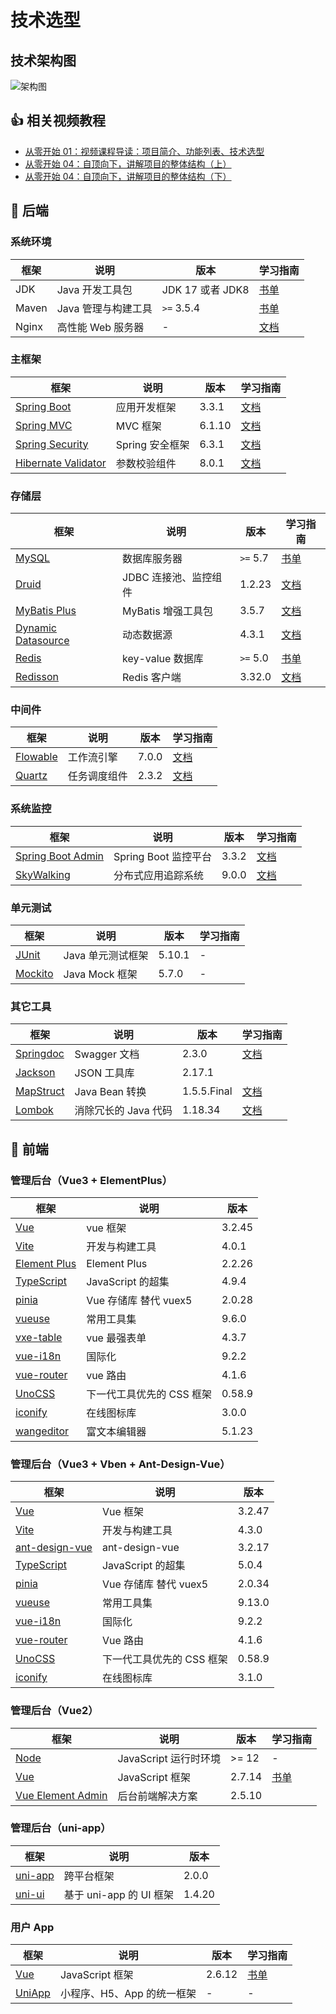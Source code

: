 # 技术选型

## 技术架构图

![架构图](https://curleyg-1311489005.cos.ap-shanghai.myqcloud.com/202412131042411.png)

## 👍 相关视频教程

- [从零开始 01：视频课程导读：项目简介、功能列表、技术选型](https://t.zsxq.com/07rbyjM7A)
- [从零开始 04：自顶向下，讲解项目的整体结构（上）](https://t.zsxq.com/07FiIaQr3)
- [从零开始 04：自顶向下，讲解项目的整体结构（下）](https://t.zsxq.com/07yNfE6un)

## 👻 后端

### 系统环境

| 框架  | 说明                | 版本             | 学习指南                                                     |
| ----- | ------------------- | ---------------- | ------------------------------------------------------------ |
| JDK   | Java 开发工具包     | JDK 17 或者 JDK8 | [书单](https://www.iocoder.cn/Architecture/books-recommended/?yudao) |
| Maven | Java 管理与构建工具 | `>=` 3.5.4       | [书单](https://www.iocoder.cn/Books/Maven-books-recommended/?yudao) |
| Nginx | 高性能 Web 服务器   | -                | [文档](https://www.iocoder.cn/categories/Nginx/?yudao)       |

### 主框架

| 框架                                                         | 说明            | 版本   | 学习指南                                                     |
| ------------------------------------------------------------ | --------------- | ------ | ------------------------------------------------------------ |
| [Spring Boot](https://spring.io/projects/spring-boot)        | 应用开发框架    | 3.3.1  | [文档](https://github.com/YunaiV/SpringBoot-Labs)            |
| [Spring MVC](https://github.com/spring-projects/spring-framework/tree/master/spring-webmvc) | MVC 框架        | 6.1.10 | [文档](http://www.iocoder.cn/SpringMVC/MVC/?yudao)           |
| [Spring Security](https://github.com/spring-projects/spring-security) | Spring 安全框架 | 6.3.1  | [文档](http://www.iocoder.cn/Spring-Boot/Spring-Security/?yudao) |
| [Hibernate Validator](https://github.com/hibernate/hibernate-validator) | 参数校验组件    | 8.0.1  | [文档](http://www.iocoder.cn/Spring-Boot/Validation/?yudao)  |

### 存储层

| 框架                                                  | 说明                  | 版本     | 学习指南                                                     |
| ----------------------------------------------------- | --------------------- | -------- | ------------------------------------------------------------ |
| [MySQL](https://www.mysql.com/cn/)                    | 数据库服务器          | `>=` 5.7 | [书单](https://www.iocoder.cn/Books/MySQL-books-recommended/?yudao) |
| [Druid](https://github.com/alibaba/druid)             | JDBC 连接池、监控组件 | 1.2.23   | [文档](http://www.iocoder.cn/Spring-Boot/datasource-pool/?yudao) |
| [MyBatis Plus](https://mp.baomidou.com/)              | MyBatis 增强工具包    | 3.5.7    | [文档](http://www.iocoder.cn/Spring-Boot/MyBatis/?yudao)     |
| [Dynamic Datasource](https://dynamic-datasource.com/) | 动态数据源            | 4.3.1    | [文档](http://www.iocoder.cn/Spring-Boot/datasource-pool/?yudao) |
| [Redis](https://redis.io/)                            | key-value 数据库      | `>=` 5.0 | [书单](https://www.iocoder.cn/Redis/good-collection/?yudao)  |
| [Redisson](https://github.com/redisson/redisson)      | Redis 客户端          | 3.32.0   | [文档](http://www.iocoder.cn/Spring-Boot/Redis/?yudao)       |

### 中间件

| 框架                                                    | 说明         | 版本  | 学习指南                                             |
| ------------------------------------------------------- | ------------ | ----- | ---------------------------------------------------- |
| [Flowable](https://github.com/flowable/flowable-engine) | 工作流引擎   | 7.0.0 | [文档](https://doc.iocoder.cn/bpm/)                  |
| [Quartz](https://github.com/quartz-scheduler)           | 任务调度组件 | 2.3.2 | [文档](http://www.iocoder.cn/Spring-Boot/Job/?yudao) |

### 系统监控

| 框架                                                         | 说明                 | 版本  | 学习指南                                                    |
| ------------------------------------------------------------ | -------------------- | ----- | ----------------------------------------------------------- |
| [Spring Boot Admin](https://github.com/codecentric/spring-boot-admin) | Spring Boot 监控平台 | 3.3.2 | [文档](http://www.iocoder.cn/Spring-Boot/Admin/?yudao)      |
| [SkyWalking](https://skywalking.apache.org/)                 | 分布式应用追踪系统   | 9.0.0 | [文档](http://www.iocoder.cn/Spring-Boot/SkyWalking/?yudao) |

### 单元测试

| 框架                                          | 说明              | 版本   | 学习指南 |
| --------------------------------------------- | ----------------- | ------ | -------- |
| [JUnit](https://junit.org/junit5/)            | Java 单元测试框架 | 5.10.1 | -        |
| [Mockito](https://github.com/mockito/mockito) | Java Mock 框架    | 5.7.0  | -        |

### 其它工具

| 框架                                            | 说明                 | 版本        | 学习指南                                                   |
| ----------------------------------------------- | -------------------- | ----------- | ---------------------------------------------------------- |
| [Springdoc](https://springdoc.org/)             | Swagger 文档         | 2.3.0       | [文档](http://www.iocoder.cn/Spring-Boot/Swagger/?yudao)   |
| [Jackson](https://github.com/FasterXML/jackson) | JSON 工具库          | 2.17.1      |                                                            |
| [MapStruct](https://mapstruct.org/)             | Java Bean 转换       | 1.5.5.Final | [文档](http://www.iocoder.cn/Spring-Boot/MapStruct/?yudao) |
| [Lombok](https://projectlombok.org/)            | 消除冗长的 Java 代码 | 1.18.34     | [文档](http://www.iocoder.cn/Spring-Boot/Lombok/?yudao)    |

## 👾 前端

### 管理后台（Vue3 + ElementPlus）

| 框架                                                         | 说明                      | 版本   |
| ------------------------------------------------------------ | ------------------------- | ------ |
| [Vue](https://staging-cn.vuejs.org/)                         | vue 框架                  | 3.2.45 |
| [Vite](https://cn.vitejs.dev//)                              | 开发与构建工具            | 4.0.1  |
| [Element Plus](https://element-plus.org/zh-CN/)              | Element Plus              | 2.2.26 |
| [TypeScript](https://www.typescriptlang.org/docs/)           | JavaScript 的超集         | 4.9.4  |
| [pinia](https://pinia.vuejs.org/)                            | Vue 存储库 替代 vuex5     | 2.0.28 |
| [vueuse](https://vueuse.org/)                                | 常用工具集                | 9.6.0  |
| [vxe-table](https://vxetable.cn/)                            | vue 最强表单              | 4.3.7  |
| [vue-i18n](https://kazupon.github.io/vue-i18n/zh/introduction.html/) | 国际化                    | 9.2.2  |
| [vue-router](https://router.vuejs.org/)                      | vue 路由                  | 4.1.6  |
| [UnoCSS](https://unocss.dev/)                                | 下一代工具优先的 CSS 框架 | 0.58.9 |
| [iconify](https://icon-sets.iconify.design/)                 | 在线图标库                | 3.0.0  |
| [wangeditor](https://www.wangeditor.com/)                    | 富文本编辑器              | 5.1.23 |

### 管理后台（Vue3 + Vben + Ant-Design-Vue）

| 框架                                                         | 说明                      | 版本   |
| ------------------------------------------------------------ | ------------------------- | ------ |
| [Vue](https://staging-cn.vuejs.org/)                         | Vue 框架                  | 3.2.47 |
| [Vite](https://cn.vitejs.dev//)                              | 开发与构建工具            | 4.3.0  |
| [ant-design-vue](https://antdv.com/)                         | ant-design-vue            | 3.2.17 |
| [TypeScript](https://www.typescriptlang.org/docs/)           | JavaScript 的超集         | 5.0.4  |
| [pinia](https://pinia.vuejs.org/)                            | Vue 存储库 替代 vuex5     | 2.0.34 |
| [vueuse](https://vueuse.org/)                                | 常用工具集                | 9.13.0 |
| [vue-i18n](https://kazupon.github.io/vue-i18n/zh/introduction.html/) | 国际化                    | 9.2.2  |
| [vue-router](https://router.vuejs.org/)                      | Vue 路由                  | 4.1.6  |
| [UnoCSS](https://unocss.dev/)                                | 下一代工具优先的 CSS 框架 | 0.58.9 |
| [iconify](https://icon-sets.iconify.design/)                 | 在线图标库                | 3.1.0  |

### 管理后台（Vue2）

| 框架                                                         | 说明                  | 版本   | 学习指南                                                     |
| ------------------------------------------------------------ | --------------------- | ------ | ------------------------------------------------------------ |
| [Node](https://nodejs.org/zh-cn/)                            | JavaScript 运行时环境 | >= 12  | -                                                            |
| [Vue](https://cn.vuejs.org/index.html)                       | JavaScript 框架       | 2.7.14 | [书单](https://www.iocoder.cn/Books/Vue-books-recommended/?yudao) |
| [Vue Element Admin](https://panjiachen.github.io/vue-element-admin-site/zh/guide/) | 后台前端解决方案      | 2.5.10 |                                                              |

### 管理后台（uni-app）

| 框架                                           | 说明                    | 版本   |
| ---------------------------------------------- | ----------------------- | ------ |
| [uni-app](https://github.com/dcloudio/uni-app) | 跨平台框架              | 2.0.0  |
| [uni-ui](https://github.com/dcloudio/uni-ui)   | 基于 uni-app 的 UI 框架 | 1.4.20 |

### 用户 App

| 框架                                          | 说明                       | 版本   | 学习指南                                                    |
| --------------------------------------------- | -------------------------- | ------ | ----------------------------------------------------------- |
| [Vue](https://cn.vuejs.org/index.html)        | JavaScript 框架            | 2.6.12 | [书单](https://www.iocoder.cn/Books/Vue-books-recommended/) |
| [UniApp](https://github.com/dcloudio/uni-app) | 小程序、H5、App 的统一框架 | -      | -                                                           |